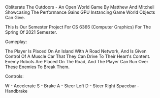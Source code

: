 Obliterate The Outdoors - An Open World Game By Matthew And Mitchell Showcasing The Performance Gains GPU Instancing Game World Objects Can Give.

This Is Our Semester Project For CS 6366 (Computer Graphics) For The Spring Of 2021 Semester.

Gameplay:

The Player Is Placed On An Island With A Road Network, And Is Given Control Of A Muscle Car That They Can Drive To Their Heart's Content. Enemy Robots Are Placed On The Road, And The Player Can Run Over These Enemies To Break Them.

Controls:

W - Accelerate
S - Brake
A - Steer Left
D - Steer Right
Spacebar - Handbrake
